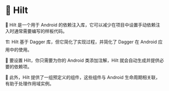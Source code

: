 # 🔧 Hilt

🚀 Hilt 是一个用于 Android 的依赖注入库，它可以减少在项目中设置手动依赖注入时通常需要编写的样板代码。

🏗️ Hilt 基于 Dagger 库，但它简化了实现过程，并简化了 Dagger 在 Android 应用中的使用。

📝 要设置 Hilt，你只需要为你的 Android 类添加注解，Hilt 就会自动生成并提供必要的依赖项。

🔄 此外，Hilt 提供了一组预定义的组件，这些组件与 Android 生命周期相关联，有助于处理作用域实例。